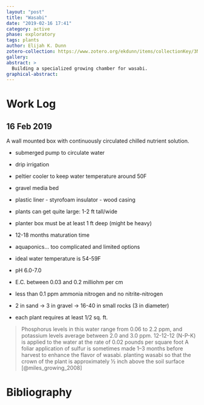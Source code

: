 ```yaml
---
layout: "post"
title: "Wasabi"
date: "2019-02-16 17:41"
category: active
phase: exploratory
tags: plants
author: Elijah K. Dunn
zotero-collection: https://www.zotero.org/ekdunn/items/collectionKey/3NTGRQCY
gallery:
abstract: >
  Building a specialized growing chamber for wasabi.
graphical-abstract:
---
```


# Work Log

## 16 Feb 2019

A wall mounted box with continuously circulated chilled nutrient solution.
- submerged pump to circulate water
- drip irrigation
- peltier cooler to keep water temperature around 50F
- gravel media bed
- plastic liner - styrofoam insulator - wood casing
- plants can get quite large: 1-2 ft tall/wide
- planter box must be at least 1 ft deep (might be heavy)
- 12-18 months maturation time
- aquaponics... too complicated and limited options


- ideal water temperature is 54-59F
- pH 6.0-7.0
- E.C. between 0.03 and 0.2 milliohm per cm
- less than 0.1 ppm ammonia nitrogen and no nitrite-nitrogen
- 2 in sand -> 3 in gravel -> 16-40 in small rocks (3 in diameter)
- each plant requires at least 1/2 sq. ft.


> Phosphorus levels in this water range from 0.06 to 2.2 ppm, and potassium levels average between 2.0 and 3.0 ppm.
> 12-12-12 (N-P-K) is applied to the water at the rate of 0.02 pounds per square foot
> A foliar application of sulfur is sometimes made 1–3 months before harvest to enhance the flavor of wasabi.
> planting wasabi so that the crown of the plant is approximately ½ inch above the soil surface [@miles_growing_2008]

# Bibliography

<!--notes-->

<!--links-->
